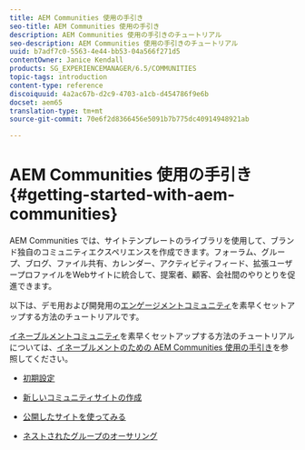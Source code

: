 ```yaml
---
title: AEM Communities 使用の手引き
seo-title: AEM Communities 使用の手引き
description: AEM Communities 使用の手引きのチュートリアル
seo-description: AEM Communities 使用の手引きのチュートリアル
uuid: b7adf7c0-5563-4e44-bb53-04a566f271d5
contentOwner: Janice Kendall
products: SG_EXPERIENCEMANAGER/6.5/COMMUNITIES
topic-tags: introduction
content-type: reference
discoiquuid: 4a2ac67b-d2c9-4703-a1cb-d454786f9e6b
docset: aem65
translation-type: tm+mt
source-git-commit: 70e6f2d8366456e5091b7b775dc40914948921ab

---
```



# AEM Communities 使用の手引き{#getting-started-with-aem-communities}

AEM Communities では、サイトテンプレートのライブラリを使用して、ブランド独自のコミュニティエクスペリエンスを作成できます。フォーラム、グループ、ブログ、ファイル共有、カレンダー、アクティビティフィード、拡張ユーザープロファイルをWebサイトに統合して、提案者、顧客、会社間のやりとりを促進できます。

以下は、デモ用および開発用の[エンゲージメントコミュニティ](/help/communities/overview.md#engagement-community)を素早くセットアップする方法のチュートリアルです。

[イネーブルメントコミュニティ](/help/communities/overview.md#enablement-community)を素早くセットアップする方法のチュートリアルについては、[イネーブルメントのための AEM Communities 使用の手引き](/help/communities/getting-started-enablement.md)を参照してください。

* [初期設定](/help/communities/setup.md)

* [新しいコミュニティサイトの作成](/help/communities/create-site.md)

* [公開したサイトを使ってみる](/help/communities/published-site.md)

* [ネストされたグループのオーサリング](/help/communities/nested-groups.md)

